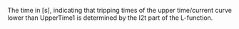 ﻿The time in [s], indicating that tripping times of the upper time/current curve lower than UpperTime1 is determined by the I2t part of the L-function.
